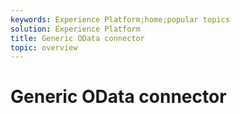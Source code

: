 ```yaml
---
keywords: Experience Platform;home;popular topics
solution: Experience Platform
title: Generic OData connector
topic: overview
---
```


# Generic OData connector
